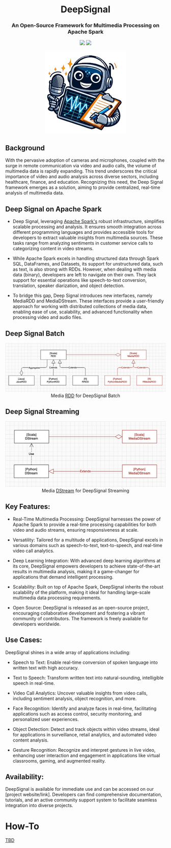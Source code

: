 <div align="center">
<h1 align="center"> DeepSignal </h1> 
<h3>An Open-Source Framework for Multimedia Processing on Apache Spark</br></h3>
<img src="https://img.shields.io/badge/Progress-1%25-red"> <img src="https://img.shields.io/badge/Feedback-Welcome-green">
</br>
</br>
<kbd>
<img src="/docs/images/deep-signal.png" width="256px"> 
</kbd>
</div>


## Background
With the pervasive adoption of cameras and microphones, coupled with the surge in remote communication via video and audio calls, the volume of multimedia data is rapidly expanding. This trend underscores the critical importance of video and audio analysis across diverse sectors, including healthcare, finance, and education. Recognizing this need, the Deep Signal framework emerges as a solution, aiming to provide centralized, real-time analysis of multimedia data. 

## Deep Signal on Apache Spark
- Deep Signal, leveraging [Apache Spark's](https://spark.apache.org/) robust infrastructure, simplifies scalable processing and analysis. It ensures smooth integration across different programming languages and provides accessible tools for developers to extract valuable insights from multimedia sources. These tasks range from analyzing sentiments in customer service calls to categorizing content in video streams.

- While Apache Spark excels in handling structured data through Spark SQL, DataFrames, and Datasets, its support for unstructured data, such as text, is also strong with RDDs. However, when dealing with media data (binary), developers are left to navigate on their own. They lack support for essential operations like speech-to-text conversion, translation, speaker diarization, and object detection.

- To bridge this gap, Deep Signal introduces new interfaces, namely MediaRDD and MediaDStream. These interfaces provide a user-friendly approach for working with distributed collections of media data, enabling ease of use, scalability, and advanced functionality when processing video and audio files.


## Deep Signal Batch
<div align="center">
<img src="/docs/images/RDD.png"> 
<div>Media <a href="https://spark.apache.org/docs/latest/rdd-programming-guide.html">RDD</a> for DeepSignal Batch</div>
</div>

## Deep Signal Streaming
<div align="center">
<img src="/docs/images/Dstream.png"> 
<div>Media <a href="https://spark.apache.org/docs/latest/streaming-programming-guide.html">DStream</a> for DeepSignal Streaming</div>
</div>

## Key Features:

- Real-Time Multimedia Processing: DeepSignal harnesses the power of Apache Spark to provide a real-time processing capabilities for both video and audio streams, ensuring responsiveness at scale.

- Versatility: Tailored for a multitude of applications, DeepSignal excels in various domains such as speech-to-text, text-to-speech, and real-time video call analytics.

- Deep Learning Integration: With advanced deep learning algorithms at its core, DeepSignal empowers developers to achieve state-of-the-art results in multimedia analysis, making it a game-changer for applications that demand intelligent processing.

- Scalability: Built on top of Apache Spark, DeepSignal inherits the robust scalability of the platform, making it ideal for handling large-scale multimedia data processing requirements.

- Open Source: DeepSignal is released as an open-source project, encouraging collaborative development and fostering a vibrant community of contributors. The framework is freely available for developers worldwide.

## Use Cases:
DeepSignal shines in a wide array of applications including:

- Speech to Text: Enable real-time conversion of spoken language into written text with high accuracy.

- Text to Speech: Transform written text into natural-sounding, intelligible speech in real-time.

- Video Call Analytics: Uncover valuable insights from video calls, including sentiment analysis, object recognition, and more.

- Face Recognition: Identify and analyze faces in real-time, facilitating applications such as access control, security monitoring, and personalized user experiences.

- Object Detection: Detect and track objects within video streams, ideal for applications in surveillance, retail analytics, and automated video content analysis.

- Gesture Recognition: Recognize and interpret gestures in live video, enhancing user interaction and engagement in applications like virtual classrooms, gaming, and augmented reality.

## Availability:
DeepSignal is available for immediate use and can be accessed on our [project website/link]. Developers can find comprehensive documentation, tutorials, and an active community support system to facilitate seamless integration into diverse projects.

# How-To
[TBD]()







